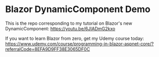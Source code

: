# Blazor DynamicComponent Demo

This is the repo corresponding to my tutorial on Blazor's new DynamicComponent: https://youtu.be/6JIADmG2kxo

If you want to learn Blazor from zero, get my Udemy course today: https://www.udemy.com/course/programming-in-blazor-aspnet-core/?referralCode=8EFA9D9FF38E3065DF0C

